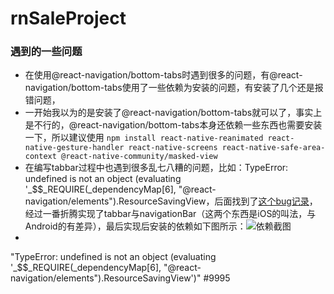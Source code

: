 # rnSaleProject
### 遇到的一些问题
  * 在使用@react-navigation/bottom-tabs时遇到很多的问题，有@react-navigation/bottom-tabs使用了一些依赖为安装的问题，有安装了几个还是报错问题，
  * 一开始我以为的是安装了@react-navigation/bottom-tabs就可以了，事实上是不行的，@react-navigation/bottom-tabs本身还依赖一些东西也需要安装一下，所以建议使用
  ```npm install react-native-reanimated react-native-gesture-handler react-native-screens react-native-safe-area-context @react-native-community/masked-view```
  * 在编写tabbar过程中也遇到很多乱七八糟的问题，比如：TypeError: undefined is not an object (evaluating '_$$_REQUIRE(_dependencyMap[6], "@react-navigation/elements").ResourceSavingView，后面找到了[这个bug记录](https://github.com/react-navigation/react-navigation/issues/9995)，经过一番折腾实现了tabbar与navigationBar（这两个东西是iOS的叫法，与Android的有差异），最后实现后安装的依赖如下图所示：![依赖截图](https://github.com/fshmjl/rnSaleProject/blob/qa/others/%E4%BE%9D%E8%B5%96%E6%88%AA%E5%9B%BE1.png)
  * 

"TypeError: undefined is not an object (evaluating '_$$_REQUIRE(_dependencyMap[6], "@react-navigation/elements").ResourceSavingView')" #9995
